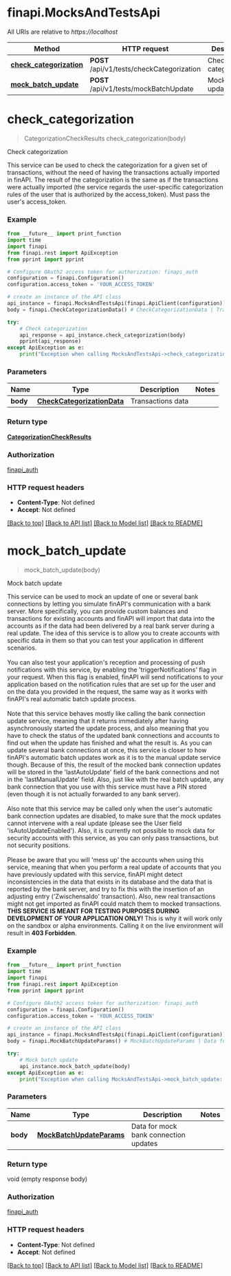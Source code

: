 # finapi.MocksAndTestsApi

All URIs are relative to *https://localhost*

Method | HTTP request | Description
------------- | ------------- | -------------
[**check_categorization**](MocksAndTestsApi.md#check_categorization) | **POST** /api/v1/tests/checkCategorization | Check categorization
[**mock_batch_update**](MocksAndTestsApi.md#mock_batch_update) | **POST** /api/v1/tests/mockBatchUpdate | Mock batch update


# **check_categorization**
> CategorizationCheckResults check_categorization(body)

Check categorization

This service can be used to check the categorization for a given set of transactions, without the need of having the transactions actually imported in finAPI. The result of the categorization is the same as if the transactions were actually imported (the service regards the user-specific categorization rules of the user that is authorized by the access_token). Must pass the user's access_token.

### Example
```python
from __future__ import print_function
import time
import finapi
from finapi.rest import ApiException
from pprint import pprint

# Configure OAuth2 access token for authorization: finapi_auth
configuration = finapi.Configuration()
configuration.access_token = 'YOUR_ACCESS_TOKEN'

# create an instance of the API class
api_instance = finapi.MocksAndTestsApi(finapi.ApiClient(configuration))
body = finapi.CheckCategorizationData() # CheckCategorizationData | Transactions data

try:
    # Check categorization
    api_response = api_instance.check_categorization(body)
    pprint(api_response)
except ApiException as e:
    print("Exception when calling MocksAndTestsApi->check_categorization: %s\n" % e)
```

### Parameters

Name | Type | Description  | Notes
------------- | ------------- | ------------- | -------------
 **body** | [**CheckCategorizationData**](CheckCategorizationData.md)| Transactions data | 

### Return type

[**CategorizationCheckResults**](CategorizationCheckResults.md)

### Authorization

[finapi_auth](../README.md#finapi_auth)

### HTTP request headers

 - **Content-Type**: Not defined
 - **Accept**: Not defined

[[Back to top]](#) [[Back to API list]](../README.md#documentation-for-api-endpoints) [[Back to Model list]](../README.md#documentation-for-models) [[Back to README]](../README.md)

# **mock_batch_update**
> mock_batch_update(body)

Mock batch update

This service can be used to mock an update of one or several bank connections by letting you simulate finAPI's communication with a bank server. More specifically, you can provide custom balances and transactions for existing accounts and finAPI will import that data into the accounts as if the data had been delivered by a real bank server during a real update. The idea of this service is to allow you to create accounts with specific data in them so that you can test your application in different scenarios.<br/><br/>You can also test your application's reception and processing of push notifications with this service, by enabling the 'triggerNotifications' flag in your request. When this flag is enabled, finAPI will send notifications to your application based on the notification rules that are set up for the user and on the data you provided in the request, the same way as it works with finAPI's real automatic batch update process.<br/><br/>Note that this service behaves mostly like calling the bank connection update service, meaning that it returns immediately after having asynchronously started the update process, and also meaning that you have to check the status of the updated bank connections and accounts to find out when the update has finished and what the result is. As you can update several bank connections at once, this service is closer to how finAPI's automatic batch updates work as it is to the manual update service though. Because of this, the result of the mocked bank connection updates will be stored in the 'lastAutoUpdate' field of the bank connections and not in the 'lastManualUpdate' field. Also, just like with the real batch update, any bank connection that you use with this service must have a PIN stored (even though it is not actually forwarded to any bank server).<br/><br/>Also note that this service may be called only when the user's automatic bank connection updates are disabled, to make sure that the mock updates cannot intervene with a real update (please see the User field 'isAutoUpdateEnabled'). Also, it is currently not possible to mock data for security accounts with this service, as you can only pass transactions, but not security positions.<br/><br/>Please be aware that you will 'mess up' the accounts when using this service, meaning that when you perform a real update of accounts that you have previously updated with this service, finAPI might detect inconsistencies in the data that exists in its database and the data that is reported by the bank server, and try to fix this with the insertion of an adjusting entry ('Zwischensaldo' transaction). Also, new real transactions might not get imported as finAPI could match them to mocked transactions. <b>THIS SERVICE IS MEANT FOR TESTING PURPOSES DURING DEVELOPMENT OF YOUR APPLICATION ONLY!</b> This is why it will work only on the sandbox or alpha environments. Calling it on the live environment will result in <b>403 Forbidden</b>.

### Example
```python
from __future__ import print_function
import time
import finapi
from finapi.rest import ApiException
from pprint import pprint

# Configure OAuth2 access token for authorization: finapi_auth
configuration = finapi.Configuration()
configuration.access_token = 'YOUR_ACCESS_TOKEN'

# create an instance of the API class
api_instance = finapi.MocksAndTestsApi(finapi.ApiClient(configuration))
body = finapi.MockBatchUpdateParams() # MockBatchUpdateParams | Data for mock bank connection updates

try:
    # Mock batch update
    api_instance.mock_batch_update(body)
except ApiException as e:
    print("Exception when calling MocksAndTestsApi->mock_batch_update: %s\n" % e)
```

### Parameters

Name | Type | Description  | Notes
------------- | ------------- | ------------- | -------------
 **body** | [**MockBatchUpdateParams**](MockBatchUpdateParams.md)| Data for mock bank connection updates | 

### Return type

void (empty response body)

### Authorization

[finapi_auth](../README.md#finapi_auth)

### HTTP request headers

 - **Content-Type**: Not defined
 - **Accept**: Not defined

[[Back to top]](#) [[Back to API list]](../README.md#documentation-for-api-endpoints) [[Back to Model list]](../README.md#documentation-for-models) [[Back to README]](../README.md)

